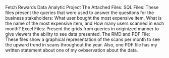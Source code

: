 Fetch Rewards Data Analytic Project
The Attached Files:
SQL Files: These files present the queries that were used to answer the quesitons for the business stakeholders: What user bought the most expensive item, What is the name of the most expensive item, and How many users scanned in each month?
Excel Files: Present the grids from queries in originized manner to give viewers the ability to see data presented.
The RMD and PDF File: These files show a graphical representation of the scans per month to see the upward trend in scans throughout the year. Also, one PDF file has my written statement about one of my ovbservation about the data.
